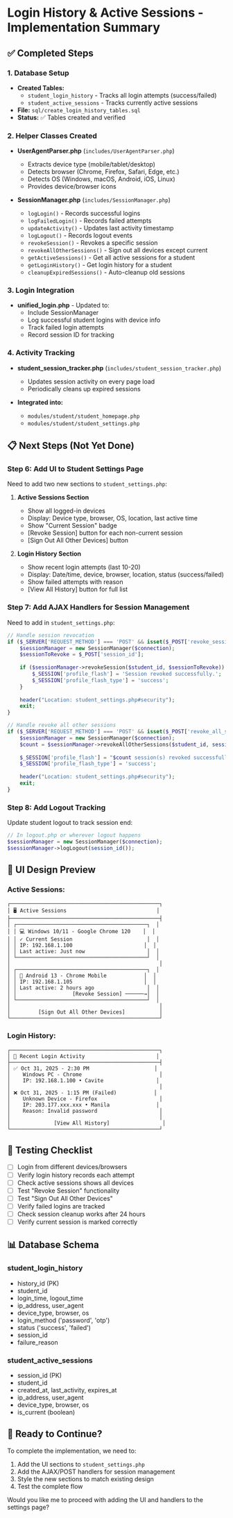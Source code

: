 # Login History & Active Sessions - Implementation Summary

## ✅ Completed Steps

### 1. Database Setup
- **Created Tables:**
  - `student_login_history` - Tracks all login attempts (success/failed)
  - `student_active_sessions` - Tracks currently active sessions
- **File:** `sql/create_login_history_tables.sql`
- **Status:** ✅ Tables created and verified

### 2. Helper Classes Created
- **UserAgentParser.php** (`includes/UserAgentParser.php`)
  - Extracts device type (mobile/tablet/desktop)
  - Detects browser (Chrome, Firefox, Safari, Edge, etc.)
  - Detects OS (Windows, macOS, Android, iOS, Linux)
  - Provides device/browser icons

- **SessionManager.php** (`includes/SessionManager.php`)
  - `logLogin()` - Records successful logins
  - `logFailedLogin()` - Records failed attempts
  - `updateActivity()` - Updates last activity timestamp
  - `logLogout()` - Records logout events
  - `revokeSession()` - Revokes a specific session
  - `revokeAllOtherSessions()` - Sign out all devices except current
  - `getActiveSessions()` - Get all active sessions for a student
  - `getLoginHistory()` - Get login history for a student
  - `cleanupExpiredSessions()` - Auto-cleanup old sessions

### 3. Login Integration
- **unified_login.php** - Updated to:
  - Include SessionManager
  - Log successful student logins with device info
  - Track failed login attempts
  - Record session ID for tracking

### 4. Activity Tracking
- **student_session_tracker.php** (`includes/student_session_tracker.php`)
  - Updates session activity on every page load
  - Periodically cleans up expired sessions
  
- **Integrated into:**
  - `modules/student/student_homepage.php`
  - `modules/student/student_settings.php`

## 📋 Next Steps (Not Yet Done)

### Step 6: Add UI to Student Settings Page
Need to add two new sections to `student_settings.php`:

1. **Active Sessions Section**
   - Show all logged-in devices
   - Display: Device type, browser, OS, location, last active time
   - Show "Current Session" badge
   - [Revoke Session] button for each non-current session
   - [Sign Out All Other Devices] button

2. **Login History Section**
   - Show recent login attempts (last 10-20)
   - Display: Date/time, device, browser, location, status (success/failed)
   - Show failed attempts with reason
   - [View All History] button for full list

### Step 7: Add AJAX Handlers for Session Management
Need to add in `student_settings.php`:

```php
// Handle session revocation
if ($_SERVER['REQUEST_METHOD'] === 'POST' && isset($_POST['revoke_session'])) {
    $sessionManager = new SessionManager($connection);
    $sessionToRevoke = $_POST['session_id'];
    
    if ($sessionManager->revokeSession($student_id, $sessionToRevoke)) {
        $_SESSION['profile_flash'] = 'Session revoked successfully.';
        $_SESSION['profile_flash_type'] = 'success';
    }
    
    header("Location: student_settings.php#security");
    exit;
}

// Handle revoke all other sessions
if ($_SERVER['REQUEST_METHOD'] === 'POST' && isset($_POST['revoke_all_sessions'])) {
    $sessionManager = new SessionManager($connection);
    $count = $sessionManager->revokeAllOtherSessions($student_id, session_id());
    
    $_SESSION['profile_flash'] = "$count session(s) revoked successfully.";
    $_SESSION['profile_flash_type'] = 'success';
    
    header("Location: student_settings.php#security");
    exit;
}
```

### Step 8: Add Logout Tracking
Update student logout to track session end:

```php
// In logout.php or wherever logout happens
$sessionManager = new SessionManager($connection);
$sessionManager->logLogout(session_id());
```

## 🎨 UI Design Preview

### Active Sessions:
```
┌────────────────────────────────────────────────┐
│ 🖥️ Active Sessions                             │
├────────────────────────────────────────────────┤
│ ┌──────────────────────────────────────────┐  │
│ │ 💻 Windows 10/11 - Google Chrome 120    │  │
│ │ ✓ Current Session                        │  │
│ │ IP: 192.168.1.100                       │  │
│ │ Last active: Just now                    │  │
│ └──────────────────────────────────────────┘  │
│                                                │
│ ┌──────────────────────────────────────────┐  │
│ │ 📱 Android 13 - Chrome Mobile            │  │
│ │ IP: 192.168.1.105                       │  │
│ │ Last active: 2 hours ago                 │  │
│ │                  [Revoke Session] ──────→│  │
│ └──────────────────────────────────────────┘  │
│                                                │
│         [Sign Out All Other Devices]           │
└────────────────────────────────────────────────┘
```

### Login History:
```
┌────────────────────────────────────────────────┐
│ 📜 Recent Login Activity                       │
├────────────────────────────────────────────────┤
│ ✅ Oct 31, 2025 - 2:30 PM                     │
│    Windows PC - Chrome                         │
│    IP: 192.168.1.100 • Cavite                 │
│                                                │
│ ❌ Oct 31, 2025 - 1:15 PM (Failed)            │
│    Unknown Device - Firefox                    │
│    IP: 203.177.xxx.xxx • Manila               │
│    Reason: Invalid password                    │
│                                                │
│              [View All History]                 │
└────────────────────────────────────────────────┘
```

## 🔧 Testing Checklist

- [ ] Login from different devices/browsers
- [ ] Verify login history records each attempt
- [ ] Check active sessions shows all devices
- [ ] Test "Revoke Session" functionality
- [ ] Test "Sign Out All Other Devices"
- [ ] Verify failed logins are tracked
- [ ] Check session cleanup works after 24 hours
- [ ] Verify current session is marked correctly

## 📊 Database Schema

### student_login_history
- history_id (PK)
- student_id
- login_time, logout_time
- ip_address, user_agent
- device_type, browser, os
- login_method ('password', 'otp')
- status ('success', 'failed')
- session_id
- failure_reason

### student_active_sessions
- session_id (PK)
- student_id
- created_at, last_activity, expires_at
- ip_address, user_agent
- device_type, browser, os
- is_current (boolean)

## 🚀 Ready to Continue?

To complete the implementation, we need to:
1. Add the UI sections to `student_settings.php`
2. Add the AJAX/POST handlers for session management
3. Style the new sections to match existing design
4. Test the complete flow

Would you like me to proceed with adding the UI and handlers to the settings page?
